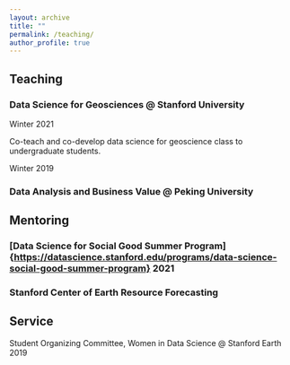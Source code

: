 ```yaml
---
layout: archive
title: ""
permalink: /teaching/
author_profile: true
---
```


## Teaching 

### Data Science for Geosciences @ Stanford University

Winter 2021

Co-teach and co-develop data science for geoscience class to undergraduate students. 

Winter 2019

### Data Analysis and Business Value @ Peking University


## Mentoring 

### [Data Science for Social Good Summer Program]{https://datascience.stanford.edu/programs/data-science-social-good-summer-program} 2021

### Stanford Center of Earth Resource Forecasting 

## Service
Student Organizing Committee, Women in Data Science @ Stanford Earth 2019
